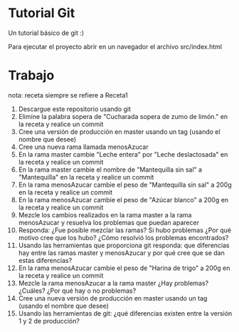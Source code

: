 # Tutorial Git
Un tutorial básico de git :)

Para ejecutar el proyecto abrir en un navegador el archivo src/index.html


# Trabajo

nota: receta siempre se refiere a Receta1

1. Descargue este repositorio usando git
2. Elimine la palabra sopera de "Cucharada sopera de zumo de limón." en la receta y realice un commit
3. Cree una versión de producción en master usando un tag (usando el nombre que desee)
4. Cree una nueva rama llamada menosAzucar
5. En la rama master cambie "Leche entera" por "Leche deslactosada" en la receta y realice un commit
6. En la rama master cambie el nombre de "Mantequilla sin sal" a "Mantequilla" en la receta y realice un commit
7. En la rama menosAzucar cambie el peso de "Mantequilla sin sal" a 200g en la receta y realice un commit
8. En la rama menosAzucar cambie el peso de "Azúcar blanco" a 200g en la receta y realice un commit
9. Mezcle los cambios realizados en la rama master a la rama menosAzucar y resuelva los problemas que puedan aparecer
10. Responda: ¿Fue posible mezclar las ramas? Si hubo problemas ¿Por qué motivo cree que los hubo? ¿Cómo resolvió los problemas encontrados?
11. Usando las herramientas que proporciona git responda: que diferencias hay entre las ramas master y menosAzucar y por qué cree que se dan estas diferencias?
12. En la rama menosAzucar cambie el peso de "Harina de trigo" a 200g en la receta y realice un commit
13. Mezcle la rama menosAzucar a la rama master ¿Hay problemas? ¿Cuáles? ¿Por qué hay o no problemas?
14. Cree una nueva versión de producción en master usando un tag (usando el nombre que desee)
15. Usando las herramientas de git: ¿qué diferencias existen entre la versión 1 y 2 de producción?

